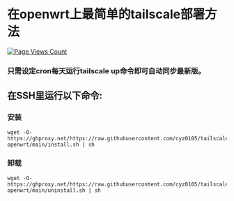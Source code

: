 # 在openwrt上最简单的tailscale部署方法
[![Page Views Count](https://badges.toozhao.com/badges/01GZWH4F36G14VWXT8RP9KRCYV/green.svg)](https://badges.toozhao.com/stats/01GZWH4F36G14VWXT8RP9KRCYV "")

### 只需设定cron每天运行tailscale up命令即可自动同步最新版。
## 在SSH里运行以下命令:
### 安装
```
wget -O- https://ghproxy.net/https://raw.githubusercontent.com/cyz0105/tailscale-openwrt/main/install.sh | sh
```

### 卸载
```
wget -O- https://ghproxy.net/https://raw.githubusercontent.com/cyz0105/tailscale-openwrt/main/uninstall.sh | sh
```
